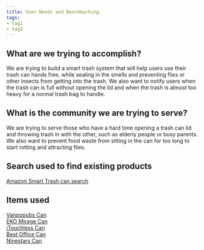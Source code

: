 ```yaml
---
title: User Needs and Benchmarking
tags:
- tag1
- tag2
---
```


## What are we trying to accomplish?

We are trying to build a smart trash system that will help users use their trash can hands free, while sealing in the smells and preventing flies or other insects from getting into the trash. We also want to notify users when the trash can is full without opening the lid and when the trash is almost too heavy for a normal trash bag to handle. 


## What is the community we are trying to serve?

We are trying to serve those who have a hard time opening a trash can lid and throwing trash in with the other, such as elderly people or busy parents. We also want to prevent food waste from sitting in the can for too long to start rotting and attracting flies. 

## Search used to find existing products

[Amazon Smart Trash can search](https://www.amazon.com/smart-trash-can/s?k=smart%20trash%20can)

## Items used 
[Vanpopubs Can](https://www.amazon.com/Vanpopubs-Bathroom-Automatic-Touchless-Waterproof/dp/B0DBLMHFJ8/ref=sr_1_5?dib=eyJ2IjoiMSJ9.37qDhiG8Ui1BT5x4twhFVKvs_zirNSUWUo261hQTZUS2GMaIs7s8V_cVWJzntM5vjI8lAJAB0jaMBfBICzLU9uhDWfSDKq861O9gc-pWOLous5ulPIcIF2gv805u4K8YjxMWFgo8mq_dZrFOEFigaFXRGbDJw08qQwptUV1iEXql1Au7OeBASmo9eEx_4xaYVK5TVK_y6gjSgmhpuHBRgwZYB6cxV3HBjLmcbxR7Zh8hIVsnkWsJgk4NZumj3DUEDpRrV8wz41bIWCG6UgiZVz5A8P1YxtMDiwSLhAWRT0A.xvKwZ5rJw0NkTCn6T0rFZTCoAs7VWkUBLgU6B7Hi9QE&dib_tag=se&keywords=smart%2Btrash%2Bcan&qid=1757999102&sr=8-5&th=1)<br>
[EKO Mirage Can](http://amazon.com/EKO-Mirage-T-Rectangular-Brushed-Stainless/dp/B07RYBNJG3/ref=sr_1_6?dib=eyJ2IjoiMSJ9.37qDhiG8Ui1BT5x4twhFVKvs_zirNSUWUo261hQTZUS2GMaIs7s8V_cVWJzntM5vjI8lAJAB0jaMBfBICzLU9uhDWfSDKq861O9gc-pWOLous5ulPIcIF2gv805u4K8YjxMWFgo8mq_dZrFOEFigaFXRGbDJw08qQwptUV1iEXql1Au7OeBASmo9eEx_4xaYVK5TVK_y6gjSgmhpuHBRgwZYB6cxV3HBjLmcbxR7Zh8hIVsnkWsJgk4NZumj3DUEDpRrV8wz41bIWCG6UgiZVz5A8P1YxtMDiwSLhAWRT0A.xvKwZ5rJw0NkTCn6T0rFZTCoAs7VWkUBLgU6B7Hi9QE&dib_tag=se&keywords=smart+trash+can&qid=1757999102&sr=8-6)<br>
[iTouchless Can](https://www.amazon.com/iTouchless-Pet-Proof-Prevents-Stainless-PetGuard/dp/B07Y2CDS89)<br>
[Best Office Can](http://amazon.com/Can-Gallon-Automatic-Garbage-High-Capacity/dp/B018LNFQWE/ref=sr_1_8?dib=eyJ2IjoiMSJ9.37qDhiG8Ui1BT5x4twhFVKvs_zirNSUWUo261hQTZUS2GMaIs7s8V_cVWJzntM5vjI8lAJAB0jaMBfBICzLU9uhDWfSDKq861O9gc-pWOLous5ulPIcIF2gv805u4K8YjxMWFgo8mq_dZrFOEFigaFXRGbDJw08qQwptUV1iEXql1Au7OeBASmo9eEx_4xaYVK5TVK_y6gjSgmhpuHBRgwZYB6cxV3HBjLmcbxR7Zh8hIVsnkWsJgk4NZumj3DUEDpRrV8wz41bIWCG6UgiZVz5A8P1YxtMDiwSLhAWRT0A.xvKwZ5rJw0NkTCn6T0rFZTCoAs7VWkUBLgU6B7Hi9QE&dib_tag=se&keywords=smart+trash+can&qid=1757999102&sr=8-8)<br>
[Ninestars Can](http://amazon.com/NINESTARS-DZT-50-28-Automatic-Touchless-Rectangular/dp/B06ZYKBF2Z/ref=sr_1_9?dib=eyJ2IjoiMSJ9.37qDhiG8Ui1BT5x4twhFVKvs_zirNSUWUo261hQTZUS2GMaIs7s8V_cVWJzntM5vjI8lAJAB0jaMBfBICzLU9uhDWfSDKq861O9gc-pWOLous5ulPIcIF2gv805u4K8YjxMWFgo8mq_dZrFOEFigaFXRGbDJw08qQwptUV1iEXql1Au7OeBASmo9eEx_4xaYVK5TVK_y6gjSgmhpuHBRgwZYB6cxV3HBjLmcbxR7Zh8hIVsnkWsJgk4NZumj3DUEDpRrV8wz41bIWCG6UgiZVz5A8P1YxtMDiwSLhAWRT0A.xvKwZ5rJw0NkTCn6T0rFZTCoAs7VWkUBLgU6B7Hi9QE&dib_tag=se&keywords=smart+trash+can&qid=1757999102&sr=8-9)<br>

